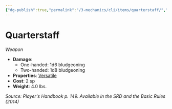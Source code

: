 ```yaml
---
{"dg-publish":true,"permalink":"/3-mechanics/cli/items/quarterstaff/","tags":["ttrpg-cli/compendium/src/5e/phb","ttrpg-cli/item/rarity/none","ttrpg-cli/item/weapon/melee","ttrpg-cli/item/weapon/simple"]}
---
```


# Quarterstaff
*Weapon*  


- **Damage**:
  - One-handed: 1d6 bludgeoning
  - Two-handed: 1d8 bludgeoning
- **Properties**: [Versatile](3-Mechanics/CLI/rules/item-properties.md#Versatile)
- **Cost**: 2 sp
- **Weight**: 4.0 lbs.

*Source: Player's Handbook p. 149. Available in the <span title='Systems Reference Document (5.1)'>SRD</span> and the Basic Rules (2014)*
